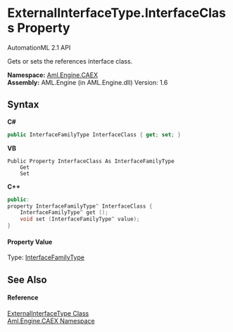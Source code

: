 # ExternalInterfaceType.InterfaceClass Property 
AutomationML 2.1 API 

Gets or sets the references interface class.

**Namespace:**&nbsp;<a href="N_Aml_Engine_CAEX">Aml.Engine.CAEX</a><br />**Assembly:**&nbsp;AML.Engine (in AML.Engine.dll) Version: 1.6

## Syntax

**C#**<br />
``` C#
public InterfaceFamilyType InterfaceClass { get; set; }
```

**VB**<br />
``` VB
Public Property InterfaceClass As InterfaceFamilyType
	Get
	Set
```

**C++**<br />
``` C++
public:
property InterfaceFamilyType^ InterfaceClass {
	InterfaceFamilyType^ get ();
	void set (InterfaceFamilyType^ value);
}
```


#### Property Value
Type: <a href="T_Aml_Engine_CAEX_InterfaceFamilyType">InterfaceFamilyType</a>

## See Also


#### Reference
<a href="T_Aml_Engine_CAEX_ExternalInterfaceType">ExternalInterfaceType Class</a><br /><a href="N_Aml_Engine_CAEX">Aml.Engine.CAEX Namespace</a><br />